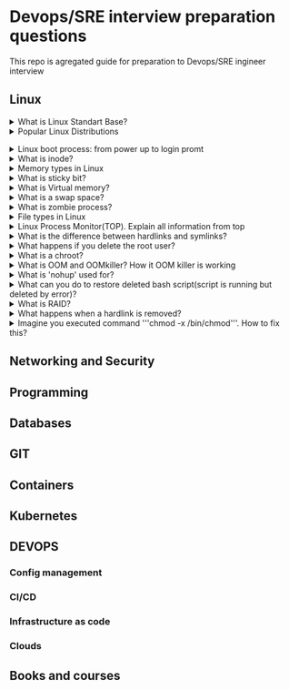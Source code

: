 # Devops/SRE interview preparation questions
This repo is agregated guide for preparation to Devops/SRE ingineer interview 

## Linux 

<details>
<summary>What is Linux Standart Base?</summary><br><b>
Explanation: https://en.wikipedia.org/wiki/Linux_Standard_Base
</b></details>

<details>
<summary>Popular Linux Distributions</summary><br><b>
The most popular linux distrs:
  Ubuntu
  Centos
  Fedora
  Debian
  OpenSuse
  ArchLinux
  Slackware
  
Comparison: https://www.howtogeek.com/191207/10-of-the-most-popular-linux-distributions-compared/
  
</b></details>

<details>
<summary>Linux boot process: from power up to login promt</summary><br><b>
Explanation: TODO
</b></details>

<details>
<summary>What is inode?</summary><br><b>
Explanation: TODO
</b></details>

<details>
<summary>Memory types in Linux</summary><br><b>
Explanation: TODO
</b></details>

<details>
<summary>What is sticky bit?</summary><br><b>
Explanation: TODO
</b></details>

<details>
<summary>What is Virtual memory?</summary><br><b>
Explanation: TODO
</b></details>

<details>
<summary>What is a swap space?</summary><br><b>
Explanation: TODO
</b></details>

<details>
<summary>What is zombie process?</summary><br><b>
Explanation: TODO
</b></details>

<details>
<summary>File types in Linux</summary><br><b>
Explanation: TODO
</b></details>

<details>
<summary>Linux Process Monitor(TOP). Explain all information from top</summary><br><b>
Explanation: TODO
</b></details>

<details>
<summary>What is the difference between hardlinks and symlinks?</summary><br><b>
Explanation: TODO
</b></details>

<details>
<summary>What happens if you delete the root user?</summary><br><b>
Explanation: TODO
</b></details>

<details>
<summary>What is a chroot?</summary><br><b>
Explanation: TODO
</b></details>

<details>
<summary>What is OOM and OOMkiller? How it OOM killer is working</summary><br><b>
Explanation: TODO
</b></details>

<details>
<summary>What is 'nohup' used for?</summary><br><b>
Explanation: TODO
</b></details>

<details>
<summary> What can you do to restore deleted bash script(script is running but deleted by error)?</summary><br><b>
Explanation: TODO
</b></details>

<details>
<summary> What is RAID?</summary><br><b>
Explanation: TODO
</b></details>

<details>
<summary>What happens when a hardlink is removed?</summary><br><b>
Explanation: TODO
</b></details>

<details>
<summary>Imagine you executed command '''chmod -x /bin/chmod'''. How to fix this? </summary><br><b>
Explanation: TODO
</b></details>

## Networking and Security

## Programming

## Databases

## GIT 

## Containers

## Kubernetes

## DEVOPS

### Config management 

### CI/CD

### Infrastructure as code 

### Clouds


## Books and courses



